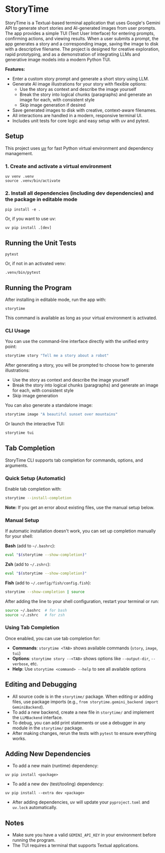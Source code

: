 # StoryTime

StoryTime is a Textual-based terminal application that uses Google's Gemini API to generate short stories and AI-generated images from user prompts. The app provides a simple TUI (Text User Interface) for entering prompts, confirming actions, and viewing results. When a user submits a prompt, the app generates a story and a corresponding image, saving the image to disk with a descriptive filename. The project is designed for creative exploration, rapid prototyping, and as a demonstration of integrating LLMs and generative image models into a modern Python TUI.

**Features:**
- Enter a custom story prompt and generate a short story using LLM.
- Generate AI image illustrations for your story with flexible options:
  - Use the story as context and describe the image yourself
  - Break the story into logical chunks (paragraphs) and generate an image for each, with consistent style
  - Skip image generation if desired
- Save generated images to disk with creative, context-aware filenames.
- All interactions are handled in a modern, responsive terminal UI.
- Includes unit tests for core logic and easy setup with uv and pytest.

## Setup

This project uses [uv](https://github.com/astral-sh/uv) for fast Python virtual environment and dependency management.

### 1. Create and activate a virtual environment

```
uv venv .venv
source .venv/bin/activate
```

### 2. Install all dependencies (including dev dependencies) and the package in editable mode

```
pip install -e .
```

Or, if you want to use uv:

```
uv pip install .[dev]
```

## Running the Unit Tests

```
pytest
```

Or, if not in an activated venv:

```
.venv/bin/pytest
```

## Running the Program

After installing in editable mode, run the app with:

```
storytime
```

This command is available as long as your virtual environment is activated.

### CLI Usage

You can use the command-line interface directly with the unified entry point:

```bash
storytime story "Tell me a story about a robot"
```

After generating a story, you will be prompted to choose how to generate illustrations:
- Use the story as context and describe the image yourself
- Break the story into logical chunks (paragraphs) and generate an image for each, with consistent style
- Skip image generation

You can also generate a standalone image:
```bash
storytime image "A beautiful sunset over mountains"
```

Or launch the interactive TUI:
```bash
storytime tui
```

## Tab Completion

StoryTime CLI supports tab completion for commands, options, and arguments.

### Quick Setup (Automatic)

Enable tab completion with:

```bash
storytime --install-completion
```

**Note:** If you get an error about existing files, use the manual setup below.

### Manual Setup

If automatic installation doesn't work, you can set up completion manually for your shell:

**Bash** (add to `~/.bashrc`):
```bash
eval "$(storytime --show-completion)"
```

**Zsh** (add to `~/.zshrc`):
```bash
eval "$(storytime --show-completion)"
```

**Fish** (add to `~/.config/fish/config.fish`):
```bash
storytime --show-completion | source
```

After adding the line to your shell configuration, restart your terminal or run:
```bash
source ~/.bashrc  # for bash
source ~/.zshrc   # for zsh
```

### Using Tab Completion

Once enabled, you can use tab completion for:

- **Commands**: `storytime <TAB>` shows available commands (`story`, `image`, `tui`)
- **Options**: `storytime story --<TAB>` shows options like `--output-dir`, `--verbose`, etc.
- **Help**: Use `storytime <command> --help` to see all available options

## Editing and Debugging

- All source code is in the `storytime/` package. When editing or adding files, use package imports (e.g., `from storytime.gemini_backend import GeminiBackend`).
- To add a new backend, create a new file in `storytime/` and implement the `LLMBackend` interface.
- To debug, you can add print statements or use a debugger in any module in the `storytime/` package.
- After making changes, rerun the tests with `pytest` to ensure everything works.

## Adding New Dependencies

- To add a new main (runtime) dependency:

```
uv pip install <package>
```

- To add a new dev (test/tooling) dependency:

```
uv pip install --extra dev <package>
```

- After adding dependencies, uv will update your `pyproject.toml` and `uv.lock` automatically.

## Notes
- Make sure you have a valid `GEMINI_API_KEY` in your environment before running the program.
- The TUI requires a terminal that supports Textual applications.

